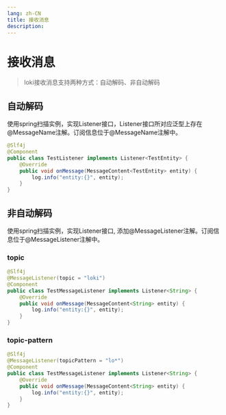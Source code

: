 ```yaml
---
lang: zh-CN
title: 接收消息
description: 
---
```

# 接收消息
> loki接收消息支持两种方式：自动解码、非自动解码

## 自动解码
使用spring扫描实例，实现Listener接口，Listener接口所对应泛型上存在@MessageName注解。订阅信息位于@MessageName注解中。

```java
@Slf4j
@Component
public class TestListener implements Listener<TestEntity> {
    @Override
    public void onMessage(MessageContent<TestEntity> entity) {
        log.info("entity:{}", entity);
    }
}
```

## 非自动解码
使用spring扫描实例，实现Listener接口, 添加@MessageListener注解。订阅信息位于@MessageListener注解中。

### topic

```java
@Slf4j
@MessageListener(topic = "loki")
@Component
public class TestMessageListener implements Listener<String> {
    @Override
    public void onMessage(MessageContent<String> entity) {
        log.info("entity:{}", entity);
    }
}
```

### topic-pattern

```java
@Slf4j
@MessageListener(topicPattern = "lo*")
@Component
public class TestMessageListener implements Listener<String> {
    @Override
    public void onMessage(MessageContent<String> entity) {
        log.info("entity:{}", entity);
    }
}
```
